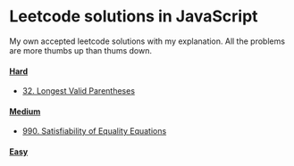 # Leetcode solutions in JavaScript

My own accepted leetcode solutions with my explanation. All the problems are more thumbs up than thums down.

#### [Hard](src/hard)

- [32. Longest Valid Parentheses](src/hard/32_longest_valid_parentheses.js)

#### [Medium](src/medium)

- [990. Satisfiability of Equality Equations](src/medium/990_satisfiability_of_equality_equations.js)

#### [Easy](src/easy)


